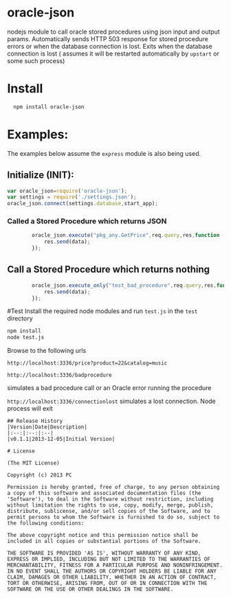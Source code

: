 oracle-json
===========

nodejs module to call oracle stored procedures using json input and output params.
Automatically sends HTTP 503 response for stored procedure errors or when the database connection is lost.
Exits when the database connection is lost ( assumes it will be restarted automatically by `upstart` or some such process)


# Install

```bash
  npm install oracle-json
```


# Examples:

The examples below assume the `express` module is also being used.

## Initialize (INIT):

```js
var oracle_json=require('oracle-json');
var settings = require('./settings.json');
oracle_json.connect(settings.database,start_app);
```

### Called a Stored Procedure which returns JSON

```js
		oracle_json.execute("pkg_any.GetPrice",req.query,res,function (data){
			res.send(data);
		});
```

## Call a Stored Procedure which returns nothing
```js
		oracle_json.execute_only("test_bad_procedure",req.query,res,function (data){
			res.send(data);
		});
```

#Test
Install the required node modules and run `test.js` in the `test` directory
```bash
npm install
node test.js
```

Browse to the following urls

`http://localhost:3336/price?product=22&catalog=music`

`http://localhost:3336/badprocedure`

simulates a bad procedure call or an Oracle error running the procedure

`http://localhost:3336/connectionlost`
simulates a lost connection. Node process will exit
```
## Release History
|Version|Date|Description|
|:--:|:--:|:--|
|v0.1.1|2013-12-05|Initial Version|

# License 

(The MIT License)

Copyright (c) 2013 PC 

Permission is hereby granted, free of charge, to any person obtaining
a copy of this software and associated documentation files (the
'Software'), to deal in the Software without restriction, including
without limitation the rights to use, copy, modify, merge, publish,
distribute, sublicense, and/or sell copies of the Software, and to
permit persons to whom the Software is furnished to do so, subject to
the following conditions:

The above copyright notice and this permission notice shall be
included in all copies or substantial portions of the Software.

THE SOFTWARE IS PROVIDED 'AS IS', WITHOUT WARRANTY OF ANY KIND,
EXPRESS OR IMPLIED, INCLUDING BUT NOT LIMITED TO THE WARRANTIES OF
MERCHANTABILITY, FITNESS FOR A PARTICULAR PURPOSE AND NONINFRINGEMENT.
IN NO EVENT SHALL THE AUTHORS OR COPYRIGHT HOLDERS BE LIABLE FOR ANY
CLAIM, DAMAGES OR OTHER LIABILITY, WHETHER IN AN ACTION OF CONTRACT,
TORT OR OTHERWISE, ARISING FROM, OUT OF OR IN CONNECTION WITH THE
SOFTWARE OR THE USE OR OTHER DEALINGS IN THE SOFTWARE.
